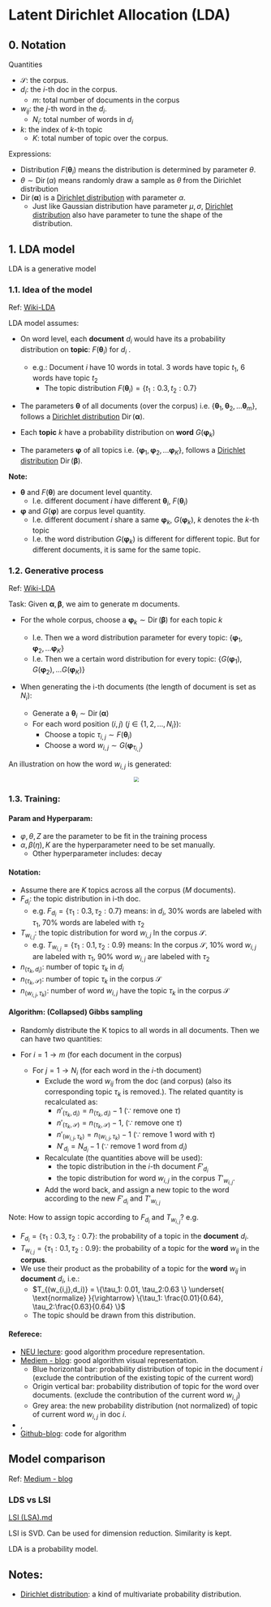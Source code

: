 # Latent Dirichlet Allocation (LDA)

## 0. Notation

Quantities

- $\mathcal{S}$: the corpus.
- $d_i$: the $i$-th doc in the corpus.
  - $m$: total number of documents in the corpus
- $w_{ij}$: the $j$-th word in the $d_i$.
  - $N_i$: total number of words in $d_i$
- $k$: the index of $k$-th topic
  - $K$: total number of topic over the corpus.


Expressions:

- Distribution $F(\boldsymbol{\theta}_i)$ means the distribution is determined by parameter $\theta$.
- $\theta \sim \operatorname {Dir} (\alpha )$ means randomly draw a sample as $\theta$ from the Dirichlet distribution
- $\operatorname {Dir} ({\boldsymbol {\alpha }})$ is a [Dirichlet distribution](https://en.wikipedia.org/wiki/Dirichlet_distribution) with parameter $\alpha$. 
  - Just like Gaussian distribution have parameter $\mu, \sigma$, [Dirichlet distribution](https://en.wikipedia.org/wiki/Dirichlet_distribution) also have parameter to tune the shape of the distribution.

## 1. LDA model

LDA is a generative model

### 1.1. Idea of the model

Ref: [Wiki-LDA](https://en.wikipedia.org/wiki/Latent_Dirichlet_allocation)

LDA model assumes:

- On word level, each **document** $d_i$ would have its a probability distribution on **topic**: $F(\boldsymbol{\theta}_i)$ for $d_i$ .
  - e.g.: Document $i$ have 10 words in total. 3 words have topic $t_1$, 6 words have topic $t_2$
    - The topic distribution $F(\boldsymbol{\theta}_i) = \{t_1: 0.3, t_2: 0.7\}$
- The parameters $\boldsymbol{\theta}$ of all documents (over the corpus) i.e. $\{\boldsymbol{\theta}_1, \boldsymbol{\theta}_2, ...\boldsymbol{\theta}_m\}$, follows a [Dirichlet distribution](https://en.wikipedia.org/wiki/Dirichlet_distribution) $\operatorname {Dir} ({\boldsymbol {\alpha }})$. 
  
- Each **topic** $k$ have a probability distribution on **word** $G(\boldsymbol{\varphi}_k)$
- The parameters $\boldsymbol{\varphi}$ of all topics i.e. $\{\boldsymbol{\varphi}_1, \boldsymbol{\varphi}_2, ...\boldsymbol{\varphi}_K\}$, follows a [Dirichlet distribution](https://en.wikipedia.org/wiki/Dirichlet_distribution) $\operatorname {Dir} ({\boldsymbol {\beta }})$. 

**Note:**

- $\boldsymbol{\theta}$ and $F(\boldsymbol{\theta})$ are document level quantity. 
  - I.e. different document $i$ have different $\boldsymbol{\theta}_i$, $F(\boldsymbol{\theta}_i)$
- $\boldsymbol{\varphi}$ and $G(\boldsymbol{\varphi})$ are corpus level quantity. 
  - I.e. different document $i$ share a same $\boldsymbol{\varphi}_k$, $G(\boldsymbol{\varphi}_k)$, $k$ denotes the $k$-th topic
  - I.e. the word distribution $G(\boldsymbol{\varphi}_k)$ is different for different topic. But for different documents, it is same for the same topic.

### 1.2. Generative process

Ref: [Wiki-LDA](https://en.wikipedia.org/wiki/Latent_Dirichlet_allocation)

Task: Given $\boldsymbol{\alpha}, \boldsymbol{\beta}$, we aim to generate m documents.

<!-- <div  align="center">
  <img src=https://upload.wikimedia.org/wikipedia/commons/4/4d/Smoothed_LDA.png style = "zoom:60%">
</div> -->

- For the whole corpus, choose a $\boldsymbol{\varphi}_{k}\sim \operatorname {Dir} (\boldsymbol{\beta} )$ for each topic $k$
   - I.e. Then we a word distribution parameter for every topic: $\{\boldsymbol{\varphi}_1, \boldsymbol{\varphi}_2, ...\boldsymbol{\varphi}_K\}$
   - I.e. Then we a certain word distribution for every topic: $\{G(\boldsymbol{\varphi}_1), G(\boldsymbol{\varphi}_2), ...G(\boldsymbol{\varphi}_K)\}$

- When generating the i-th documents (the length of document is set as $N_i$):
  - Generate a $\boldsymbol{\theta}_{i}\sim \operatorname {Dir} (\boldsymbol{\alpha} )$
  - For each word position $(i,j)$ ($j\in\{1,2,...,N_i\}$):
    - Choose a topic $\tau_{i,j} \sim F(\boldsymbol{\theta}_i)$ 
    - Choose a word $w_{i,j} \sim G(\boldsymbol{\varphi}_{\tau_{i,j}})$ 

An illustration on how the word $w_{i,j}$ is generated:

<div  align="center">
  <img src=https://upload.wikimedia.org/wikipedia/commons/4/4d/Smoothed_LDA.png style = "zoom:60%">
</div>


### 1.3. Training: 



#### Param and Hyperparam:

- $\varphi, \theta, Z$ are the parameter to be fit in the training process
- $\alpha, \beta(\eta), K$ are the hyperparameter need to be set manually.
  - Other hyperparameter includes: decay

#### Notation:
- Assume there are $K$ topics across all the corpus ($M$ documents).
- $F_{d_i}$: the topic distribution in i-th doc.
  - e.g. $F_{d_i} = \{\tau_1: 0.3, \tau_2:0.7 \}$ means: in $d_i$, 30\% words are labeled with $\tau_1$, 70\% words are labeled with $\tau_2$
- $T_{w_{i,j}}$: the topic distribution for word $w_{i,j}$ In the corpus $\mathcal{S}$. 
  - e.g. $T_{w_{i,j}} = \{\tau_1: 0.1, \tau_2:0.9 \}$ means: In the corpus $\mathcal{S}$, 10\% word $w_{i,j}$ are labeled with $\tau_1$, 90\% word $w_{i,j}$ are labeled with $\tau_2$
- $n_{(\tau_k,d_i)}$: number of topic $\tau_k$ in $d_i$ 
- $n_{(\tau_k,\mathcal{S})}$:  number of topic $\tau_k$ in the corpus $\mathcal{S}$ 
- $n_{(w_{i,j},\tau_k)}$: number of word $w_{i,j}$ have the topic $\tau_k$ in the corpus $\mathcal{S}$

#### Algorithm: (Collapsed) Gibbs sampling

- Randomly distribute the K topics to all words in all documents. Then we can have two quantities:
 


- For $i=1 \rightarrow m$ (for each document in the corpus)
  - For $j=1 \rightarrow N_i$ (for each word in the $i$-th document)
    - Exclude the word $w_{ij}$ from the doc (and corpus) (also its corresponding topic $\tau_k$ is removed.). The related quantity is recalculated as:
      - $n'_{(\tau_k,d_i)} = n_{(\tau_k,d_i)}-1$ ($\because$ remove one $\tau$)
      - $n'_{(\tau_k,\mathcal{S})} = n_{(\tau_k,\mathcal{S})} -1$, ($\because$ remove one $\tau$)
      - $n'_{(w_{i,j},\tau_k)} = n_{(w_{i,j},\tau_k)}-1$ ($\because$ remove 1 word with $\tau$)
      - $N'_{d_i} = N_{d_i}-1$ ($\because$ remove 1 word from $d_i$)
    - Recalculate (the quantities above will be used): 
      - the topic distribution in the $i$-th document $F'_{d_i}$
      - the topic distribution for word $w_{i,j}$ in the corpus $T'_{w_{i,j}}$.
    - Add the word back, and assign a new topic to the word according to the new $F'_{d_i}$ and $T'_{w_{i,j}}$

Note: How to assign topic according to $F_{d_i}$ and $T_{w_{i,j}}$?
e.g.
- $F_{d_i} = \{\tau_1: 0.3, \tau_2:0.7 \}$: the probability of a topic in the **document** $d_i$.
- $T_{w_{i,j}} = \{\tau_1: 0.1, \tau_2:0.9 \}$: the probability of a topic for the **word** $w_{ij}$ in the **corpus**.
- We use their product as the probability of a topic for the **word** $w_{ij}$ in **document** $d_i$, i.e.: 
  - $T_{(w_{i,j},d_i)} =  \{\tau_1: 0.01, \tau_2:0.63 \} \underset{ \text{normalize} }{\rightarrow} \{\tau_1: \frac{0.01}{0.64}, \tau_2:\frac{0.63}{0.64} \}$ 
  - The topic should be drawn from this distribution.



#### Referece: 
  - [NEU lecture](https://www.ccs.neu.edu/home/vip/teach/DMcourse/5_topicmodel_summ/notes_slides/sampling/darling-lda.pdf): good algorithm procedure representation.
  - [Mediem - blog](https://medium.com/analytics-vidhya/topic-modeling-using-lda-and-gibbs-sampling-explained-49d49b3d1045): good algorithm visual representation.
    - Blue horizontal bar: probability distribution of topic in the document $i$ (exclude the contribution of the existing topic of the current word)
    - Origin vertical bar: probability distribution of topic for the word over documents. (exclude the contribution of the current word $w_{i,j}$)
    - Grey area: the new probability distribution (not normalized) of topic of current word $w_{i,j}$ in doc $i$.
  - [](), 
  - [Github-blog](https://wiseodd.github.io/techblog/2017/09/07/lda-gibbs/): code for algorithm

## Model comparison

Ref: [Medium - blog](https://medium.com/nanonets/topic-modeling-with-lsa-psla-lda-and-lda2vec-555ff65b0b05)

### LDS vs LSI

[LSI (LSA).md](./latent_semantic_analysis.md)

LSI is SVD. Can be used for dimension reduction. Similarity is kept.

LDA is a probability model.



## Notes:

- [Dirichlet distribution](https://en.wikipedia.org/wiki/Dirichlet_distribution): a kind of multivariate probability distribution.
